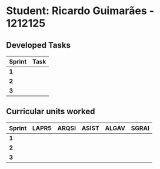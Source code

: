 # Student: Ricardo Guimarães - 1212125

## Developed Tasks

| Sprint | Task |
| ------ | ---- |
| **1**  |      |
| **2**  |      |
| **3**  |      |

## Curricular units worked

| Sprint | LAPR5 | ARQSI | ASIST | ALGAV | SGRAI |
| ------ | ----- | ----- | ----- | ----- | ----- |
| **1**  |       |       |       |       |       |
| **2**  |       |       |       |       |       |
| **3**  |       |       |       |       |       |